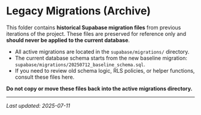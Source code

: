 # Legacy Migrations (Archive)

This folder contains **historical Supabase migration files** from previous iterations of the project. These files are preserved for reference only and **should never be applied to the current database**.

- All active migrations are located in the `supabase/migrations/` directory.
- The current database schema starts from the new baseline migration: `supabase/migrations/20250712_baseline_schema.sql`.
- If you need to review old schema logic, RLS policies, or helper functions, consult these files here.

**Do not copy or move these files back into the active migrations directory.**

---

_Last updated: 2025-07-11_ 